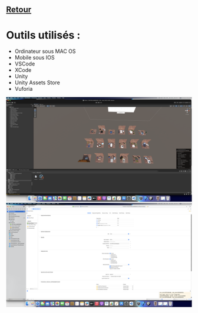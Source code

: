 ## [Retour](/Readme.md)

# Outils utilisés :

- Ordinateur sous MAC OS
- Mobile sous IOS
- VSCode
- XCode
- Unity
- Unity Assets Store
- Vuforia

<img src="/Images/capture_unity.PNG" alt="Unity" width="700">
<img src="/Images/capture_xcode.PNG" alt="XCode" width="700">

